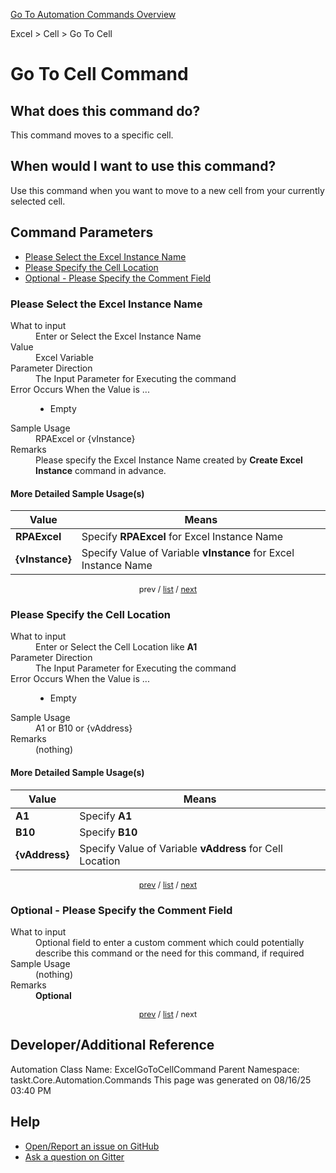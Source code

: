 <!--TITLE: Go To Cell Command -->
<!-- SUBTITLE: a command in the Excel group. -->
[Go To Automation Commands Overview](/automation-commands.md)


Excel &gt; Cell &gt; Go To Cell


# Go To Cell Command


## What does this command do?
This command moves to a specific cell.


## When would I want to use this command?
Use this command when you want to move to a new cell from your currently selected cell.


<a id="param_list"></a>
## Command Parameters
- [Please Select the Excel Instance Name](#param_0)
- [Please Specify the Cell Location](#param_1)
- [Optional - Please Specify the Comment Field](#param_2)


<a id="param_0"></a>
### Please Select the Excel Instance Name


<dl>
<dt>What to input</dt><dd>Enter or Select the Excel Instance Name</dd>
<dt>Value</dt><dd>Excel Variable</dd>
<dt>Parameter Direction</dt><dd>The Input Parameter for Executing the command</dd>
<dt>Error Occurs When the Value is ...</dt><dd><ul>
<li>Empty</li>
</ul></dd>
<dt>Sample Usage</dt><dd>RPAExcel or {vInstance}</dd>
<dt>Remarks</dt><dd>Please specify the Excel Instance Name created by <strong>Create Excel Instance</strong> command in advance.</dd>
</dl>




#### More Detailed Sample Usage(s)
| Value | Means |
|---|---|
| <strong>RPAExcel</strong> | Specify **RPAExcel** for Excel Instance Name |
| <strong>{vInstance}</strong> | Specify Value of Variable **vInstance** for Excel Instance Name |


<div style="font-size: 90%; text-align: center">


prev / [list](#param_list) / [next](#param_1)


</div>


<a id="param_1"></a>
### Please Specify the Cell Location


<dl>
<dt>What to input</dt><dd>Enter or Select the Cell Location like <strong>A1</strong></dd>
<dt>Parameter Direction</dt><dd>The Input Parameter for Executing the command</dd>
<dt>Error Occurs When the Value is ...</dt><dd><ul>
<li>Empty</li>
</ul></dd>
<dt>Sample Usage</dt><dd>A1 or B10 or {vAddress}</dd>
<dt>Remarks</dt><dd>(nothing)</dd>
</dl>




#### More Detailed Sample Usage(s)
| Value | Means |
|---|---|
| <strong>A1</strong> | Specify **A1** |
| <strong>B10</strong> | Specify **B10** |
| <strong>{vAddress}</strong> | Specify Value of Variable **vAddress** for Cell Location |


<div style="font-size: 90%; text-align: center">


[prev](#param_1) / [list](#param_list) / [next](#param_2)


</div>


<a id="param_2"></a>
### Optional - Please Specify the Comment Field


<dl>
<dt>What to input</dt><dd>Optional field to enter a custom comment which could potentially describe this command or the need for this command, if required</dd>
<dt>Sample Usage</dt><dd>(nothing)</dd>
<dt>Remarks</dt><dd><strong>Optional</strong><br></dd>
</dl>




<div style="font-size: 90%; text-align: center">


[prev](#param_2) / [list](#param_list) / next


</div>


## Developer/Additional Reference
Automation Class Name: ExcelGoToCellCommand
Parent Namespace: taskt.Core.Automation.Commands
This page was generated on 08/16/25 03:40 PM


## Help
- [Open/Report an issue on GitHub](https://github.com/rcktrncn/taskt/issues/new)
- [Ask a question on Gitter](https://gitter.im/taskt-rpa/Lobby)
